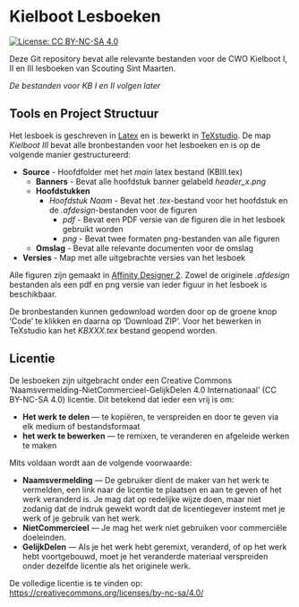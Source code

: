# Kielboot Lesboeken
[![License: CC BY-NC-SA 4.0](https://img.shields.io/badge/License-CC%20BY--NC--SA%204.0-lightgrey.svg)](https://creativecommons.org/licenses/by-nc-sa/4.0/)

Deze Git repository bevat alle relevante bestanden voor de CWO Kielboot I, II en III lesboeken van Scouting Sint Maarten. 

*De bestanden voor KB I en II volgen later*

## Tools en Project Structuur
Het lesboek is geschreven in [Latex](https://nl.wikipedia.org/wiki/LaTeX) en is bewerkt in [TeXstudio](https://www.texstudio.org/). De map *Kielboot III* bevat alle bronbestanden voor het lesboeken en is op de volgende manier gestructureerd:

- **Source** - Hoofdfolder met het *main* latex bestand (KBIII.tex)
	- **Banners** - Bevat alle hoofdstuk banner gelabeld *header_x.png*
	- **Hoofdstukken**
		- *Hoofdstuk Naam* - Bevat het *.tex*-bestand voor het hoofdstuk en de *.afdesign*-bestanden voor de figuren
			- *pdf* - Bevat een PDF versie van de figuren die in het lesboek gebruikt worden
			- *png* - Bevat twee formaten png-bestanden van alle figuren
	- **Omslag** - Bevat alle relevante documenten voor de omslag
- **Versies** - Map met alle uitgebrachte versies van het lesboek

Alle figuren zijn gemaakt in [Affinity Designer 2](affinity.serif.com). Zowel de originele *.afdesign* bestanden als een pdf en png versie van ieder figuur in het lesboek is beschikbaar.

De bronbestanden kunnen gedownload worden door op de groene knop ‘Code’ te klikken en daarna op ‘Download ZIP’. Voor het bewerken in TeXstudio kan het *KBXXX.tex* bestand geopend worden.

## Licentie
De lesboeken zijn uitgebracht onder een Creative Commons  ‘Naamsvermelding-NietCommercieel-GelijkDelen 4.0 Internationaal’ (CC BY-NC-SA 4.0) licentie. Dit betekend dat ieder een vrij is om:
- **Het werk te delen** — te kopiëren, te verspreiden en door te geven via elk medium of bestandsformaat 
- **het werk te bewerken** — te remixen, te veranderen en afgeleide werken te maken

Mits voldaan wordt aan de volgende voorwaarde:
- **Naamsvermelding** — De gebruiker dient de maker van het werk te vermelden, een link naar de licentie te plaatsen en aan te geven of het werk veranderd is. Je mag dat op redelijke wijze doen, maar niet zodanig dat de indruk gewekt wordt dat de licentiegever instemt met je werk of je gebruik van het werk.
- **NietCommercieel** — Je mag het werk niet gebruiken voor commerciële doeleinden.
- **GelijkDelen** — Als je het werk hebt geremixt, veranderd, of op het werk hebt voortgebouwd, moet je het veranderde materiaal verspreiden onder dezelfde licentie als het originele werk.

De volledige licentie is te vinden op: https://creativecommons.org/licenses/by-nc-sa/4.0/

